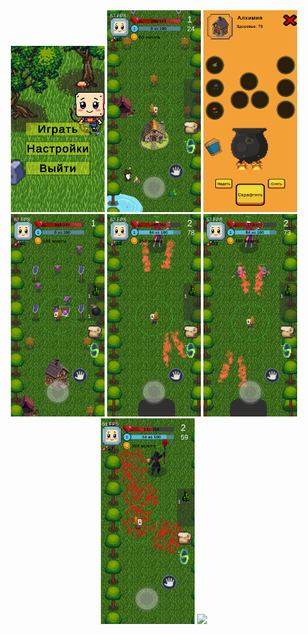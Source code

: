 <div align="center">
  <img src="Oreder-jerk-off/ScreenShot20251016_171135.png" width="150" />
  <img src="Oreder-jerk-off/ScreenShot20251016_171345.png" width="150" />
  <img src="Oreder-jerk-off/ScreenShot20251016_171353.png" width="150" /> 
  <img src="Oreder-jerk-off/ScreenShot20251016_171418.png" width="150" />
  <img src="Oreder-jerk-off/ScreenShot20251016_171445.png" width="150" />
  <img src="Oreder-jerk-off/ScreenShot20251016_171451.png" width="150" />
  <img src="Oreder-jerk-off/ScreenShot20251016_171505.png" width="150" />
  <img src="Oreder-jerk-off/mobizen_20251016_192542_V1.gif" width="150" />
</div>
